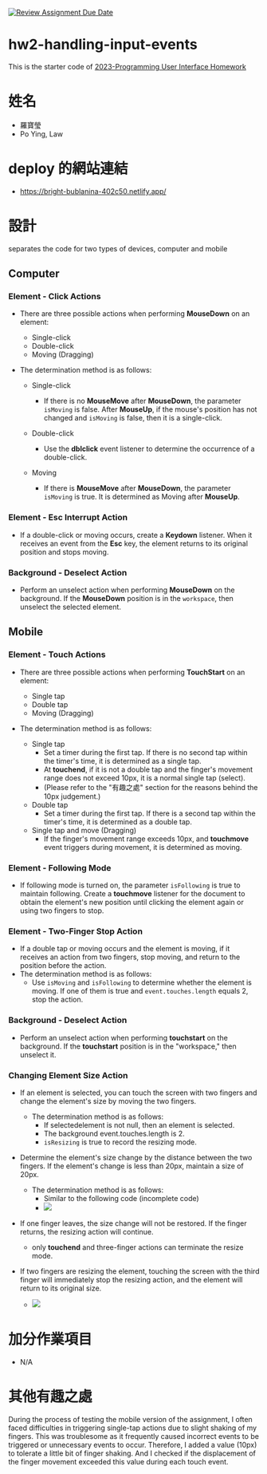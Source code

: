 [![Review Assignment Due Date](https://classroom.github.com/assets/deadline-readme-button-8d59dc4de5201274e310e4c54b9627a8934c3b88527886e3b421487c677d23eb.svg)](https://classroom.github.com/a/vtMjwcap)
# hw2-handling-input-events
This is the starter code of [2023-Programming User Interface Homework](https://hackmd.io/@akairisu/HkUibgmx3)


# 姓名
- 羅寶瑩
- Po Ying, Law

# deploy 的網站連結
- https://bright-bublanina-402c50.netlify.app/

# 設計
separates the code for two types of devices, computer and mobile

## Computer
### Element - Click Actions
- There are three possible actions when performing **MouseDown** on an element:
    - Single-click
    - Double-click
    - Moving (Dragging)

- The determination method is as follows:
    - Single-click
        - If there is no **MouseMove** after **MouseDown**, the parameter `isMoving` is false. After **MouseUp**, if the mouse's position has not changed and `isMoving` is false, then it is a single-click.

    - Double-click
        - Use the **dblclick** event listener to determine the occurrence of a double-click.
    - Moving
        - If there is **MouseMove** after **MouseDown**, the parameter `isMoving` is true. It is determined as Moving after **MouseUp**.

### Element - Esc Interrupt Action
- If a double-click or moving occurs, create a **Keydown** listener. When it receives an event from the **Esc** key, the element returns to its original position and stops moving.


### Background - Deselect Action
- Perform an unselect action when performing **MouseDown** on the background. If the **MouseDown** position is in the `workspace`, then unselect the selected element.


## Mobile
### Element - Touch Actions
- There are three possible actions when performing **TouchStart** on an element:
    - Single tap
    - Double tap
    - Moving (Dragging)

- The determination method is as follows:
    - Single tap
        - Set a timer during the first tap. If there is no second tap within the timer's time, it is determined as a single tap.
        - At **touchend**, if it is not a double tap and the finger's movement range does not exceed 10px, it is a normal single tap (select).
        - (Please refer to the "有趣之處" section for the reasons behind the 10px judgement.)
    - Double tap
        - Set a timer during the first tap. If there is a second tap within the timer's time, it is determined as a double tap.
    - Single tap and move (Dragging)
        - If the finger's movement range exceeds 10px, and **touchmove** event triggers during movement, it is determined as moving.

### Element - Following Mode
- If following mode is turned on, the parameter `isFollowing` is true to maintain following. Create a **touchmove** listener for the document to obtain the element's new position until clicking the element again or using two fingers to stop.

### Element - Two-Finger Stop Action
- If a double tap or moving occurs and the element is moving, if it receives an action from two fingers, stop moving, and return to the position before the action.
- The determination method is as follows:
    - Use `isMoving` and `isFollowing` to determine whether the element is moving. If one of them is true and `event.touches.length` equals 2, stop the action.



### Background - Deselect Action
- Perform an unselect action when performing **touchstart** on the background. If the **touchstart** position is in the "workspace," then unselect it.

### Changing Element Size Action
- If an element is selected, you can touch the screen with two fingers and change the element's size by moving the two fingers.
    - The determination method is as follows:
        - If selectedelement is not null, then an element is selected.
        - The background event.touches.length is 2.
        - `isResizing` is true to record the resizing mode.
        
- Determine the element's size change by the distance between the two fingers. If the element's change is less than 20px, maintain a size of 20px.
    - The determination method is as follows:
        - Similar to the following code (incomplete code)
        - ![](https://i.imgur.com/NsypDdr.png)
- If one finger leaves, the size change will not be restored. If the finger returns, the resizing action will continue.
    - only **touchend** and three-finger actions can terminate the resize mode.
    
- If two fingers are resizing the element, touching the screen with the third finger will immediately stop the resizing action, and the element will return to its original size.
    - ![](https://i.imgur.com/MbORI11.png)



# 加分作業項目
- N/A

# 其他有趣之處
During the process of testing the mobile version of the assignment, I often faced difficulties in triggering single-tap actions due to slight shaking of my fingers. This was troublesome as it frequently caused incorrect events to be triggered or unnecessary events to occur. Therefore, I added a value (10px) to tolerate a little bit of finger shaking. And I checked if the displacement of the finger movement exceeded this value during each touch event.
